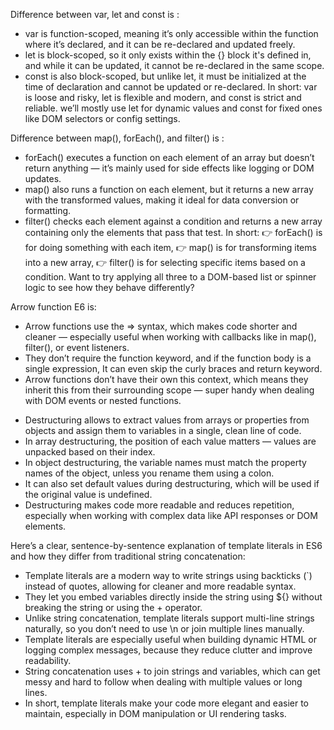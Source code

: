 <!-- Q1 is -->
Difference between var, let and const is :
- var is function-scoped, meaning it’s only accessible within the function where it’s declared, and it can be re-declared and updated freely.
- let is block-scoped, so it only exists within the {} block it's defined in, and while it can be updated, it cannot be re-declared in the same scope.
- const is also block-scoped, but unlike let, it must be initialized at the time of declaration and cannot be updated or re-declared.
In short: var is loose and risky, let is flexible and modern, and const is strict and reliable. we’ll mostly use let for dynamic values and const for fixed ones like DOM selectors or config settings.

<!-- Q-2 is -->
 Difference between map(), forEach(), and filter() is :
 - forEach() executes a function on each element of an array but doesn’t return anything — it’s mainly used for side effects like logging or DOM updates.
- map() also runs a function on each element, but it returns a new array with the transformed values, making it ideal for data conversion or formatting.
- filter() checks each element against a condition and returns a new array containing only the elements that pass that test.
In short:
👉 forEach() is for doing something with each item,
👉 map() is for transforming items into a new array,
👉 filter() is for selecting specific items based on a condition.
Want to try applying all three to a DOM-based list or spinner logic to see how they behave differently?

<!-- Q3 is -->
Arrow function E6 is:
- Arrow functions use the => syntax, which makes code shorter and cleaner — especially useful when  working with callbacks like in map(), filter(), or event listeners.
- They don’t require the function keyword, and if the function body is a single expression, It can even skip the curly braces and return keyword.
- Arrow functions don’t have their own this context, which means they inherit this from their surrounding scope — super handy when dealing with DOM events or nested functions.

<!-- Q4 -->
- Destructuring allows to extract values from arrays or properties from objects and assign them to variables in a single, clean line of code.
- In array destructuring, the position of each value matters — values are unpacked based on their index.
- In object destructuring, the variable names must match the property names of the object, unless you rename them using a colon.
- It can also set default values during destructuring, which will be used if the original value is undefined.
- Destructuring makes code more readable and reduces repetition, especially when working with complex data like API responses or DOM elements.

<!-- Q-5 -->
Here’s a clear, sentence-by-sentence explanation of template literals in ES6 and how they differ from traditional string concatenation:

- Template literals are a modern way to write strings using backticks (`) instead of quotes, allowing for cleaner and more readable syntax.
- They let you embed variables directly inside the string using ${} without breaking the string or using the + operator.
- Unlike string concatenation, template literals support multi-line strings naturally, so you don’t need to use \n or join multiple lines manually.
- Template literals are especially useful when building dynamic HTML or logging complex messages, because they reduce clutter and improve readability.
- String concatenation uses + to join strings and variables, which can get messy and hard to follow when dealing with multiple values or long lines.
- In short, template literals make your code more elegant and easier to maintain, especially in DOM manipulation or UI rendering tasks.

